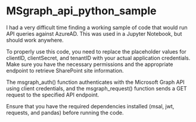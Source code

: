 # MSgraph_api_python_sample
I had a very difficult time finding a working sample of code that would run API queries against AzureAD. This was used in a Jupyter Notebook, but should work anywhere.


To properly use this code, you need to replace the placeholder values for clientID, clientSecret, and tenantID with your actual application credentials. Make sure you have the necessary permissions and the appropriate endpoint to retrieve SharePoint site information.

The msgraph_auth() function authenticates with the Microsoft Graph API using client credentials, and the msgraph_request() function sends a GET request to the specified API endpoint.

Ensure that you have the required dependencies installed (msal, jwt, requests, and pandas) before running the code.
